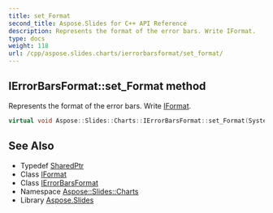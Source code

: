 ```yaml
---
title: set_Format
second_title: Aspose.Slides for C++ API Reference
description: Represents the format of the error bars. Write IFormat.
type: docs
weight: 118
url: /cpp/aspose.slides.charts/ierrorbarsformat/set_format/
---
```

## IErrorBarsFormat::set_Format method


Represents the format of the error bars. Write [IFormat](../../iformat/).

```cpp
virtual void Aspose::Slides::Charts::IErrorBarsFormat::set_Format(System::SharedPtr<IFormat> value)=0
```




## See Also

* Typedef [SharedPtr](../../../system/sharedptr/)
* Class [IFormat](../../iformat/)
* Class [IErrorBarsFormat](../)
* Namespace [Aspose::Slides::Charts](../../)
* Library [Aspose.Slides](../../../)
